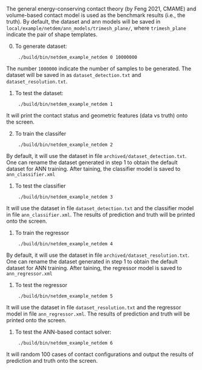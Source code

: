 The general energy-conserving contact theory (by Feng 2021, CMAME) and volume-based contact model is used as the benchmark results (i.e., the truth). By default, the dataset and ann models will be saved in ``local/example/netdem/ann_models/trimesh_plane/``, where ``trimesh_plane`` indicate the pair of shape templates.

0. To generate dataset:

        ./build/bin/netdem_example_netdem 0 10000000

The number ``1000000`` indicate the number of samples to be generated. The dataset will be saved in as ``dataset_detection.txt`` and ``dataset_resolution.txt``.

1. To test the dataset:

        ./build/bin/netdem_example_netdem 1 

It will print the contact status and geometric features (data vs truth) onto the screen.

2. To train the classifer

        ./build/bin/netdem_example_netdem 2

By default, it will use the dataset in file ``archived/dataset_detection.txt``. One can rename the dataset generated in step 1 to obtain the default dataset for ANN training. After taining, the classifier model is saved to ``ann_classifier.xml``

1. To test the classifier 

        ./build/bin/netdem_example_netdem 3

It will use the dataset in file ``dataset_detection.txt`` and the classifier model in file ``ann_classifier.xml``. The results of prediction and truth will be printed onto the screen. 

1. To train the regressor

        ./build/bin/netdem_example_netdem 4

By default, it will use the dataset in file ``archived/dataset_resolution.txt``. One can rename the dataset generated in step 1 to obtain the default dataset for ANN training. After taining, the regressor model is saved to ``ann_regressor.xml``

1. To test the regressor 

        ./build/bin/netdem_example_netdem 5

It will use the dataset in file ``dataset_resolution.txt`` and the regressor model in file ``ann_regressor.xml``. The results of prediction and truth will be printed onto the screen. 

1. To test the ANN-based contact solver:

        ./build/bin/netdem_example_netdem 6

It will random 100 cases of contact configurations and output the results of prediction and truth onto the screen. 

